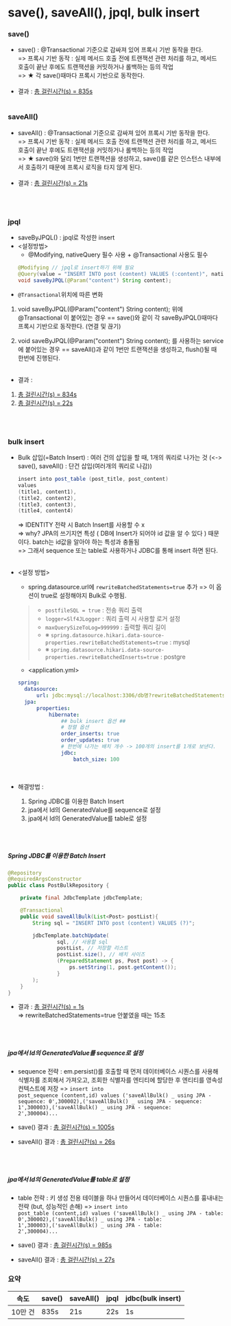 # save(), saveAll(), jpql, bulk insert

### save()
* save() : @Transactional 기준으로 감싸져 있어 프록시 기반 동작을 한다. <br />
  => 프록시 기반 동작 : 실제 메서드 호출 전에 트랜잭션 관련 처리를 하고, 메서드 호출이 끝난 후에도 트랜잭션을 커밋하거나 롤백하는 등의 작업<br />
  => ★ 각 save()때마다 프록시 기반으로 동작한다. 
  <br /><br />
* 결과 : <u>총 걸린시간(s) = 835s</u>
<br /><br/>

### saveAll()
* saveAll() : @Transactional 기준으로 감싸져 있어 프록시 기반 동작을 한다.<br />
  => 프록시 기반 동작 : 실제 메서드 호출 전에 트랜잭션 관련 처리를 하고, 메서드 호출이 끝난 후에도 트랜잭션을 커밋하거나 롤백하는 등의 작업<br />
  => ★ save()와 달리 1번만 트랜잭션을 생성하고, save()를 같은 인스턴스 내부에서 호출하기 때문에 프록시 로직을 타지 않게 된다.
  <br /><br />
* 결과 : <u>총 걸린시간(s) = 21s</u>

<br /><br/>
### jpql
* saveByJPQL() : jpql로 작성한 insert
* <설정방법>
  * @Modifying, nativeQuery 필수 사용 + @Transactional 사용도 필수
  ```java
  @Modifying // jpql로 insert하기 위해 필요
  @Query(value = "INSERT INTO post (content) VALUES (:content)", nativeQuery = true)
  void saveByJPQL(@Param("content") String content);
  ```
* <code>@Transactional</code>위치에 따른 변화
1. void saveByJPQL(@Param("content") String content); 위에 @Transactional 이 붙어있는 경우 
   == save()와 같이 각 saveByJPQL()때마다 프록시 기반으로 동작한다. (연결 및 끊기)

2. void saveByJPQL(@Param("content") String content); 를 사용하는 service에 붙어있는 경우
   == saveAll()과 같이 1번만 트랜잭션을 생성하고, flush()될 때 한번에 진행된다.
  <br /><br />
* 결과 :
1. <u>총 걸린시간(s) = 834s</u>
2. <u>총 걸린시간(s) = 22s</u>

<br /><br/>
### bulk insert 
* Bulk 삽입(=Batch Insert) : 여러 건의 삽입을 할 때, 1개의 쿼리로 나가는 것 (<-> save(), saveAll() : 단건 삽입(여러개의 쿼리로 나감))
  ```java
  insert into post_table (post_title, post_content)
  values
  (title1, content1),
  (title2, content2),
  (title3, content3),
  (title4, content4)
  ```
  => IDENTITY 전략 시 Batch Insert를 사용할 수 x  <br />
  => why? JPA의 쓰기지연 특성 ( DB에 Insert가 되어야 id 값을 알 수 있다 ) 때문이다. batch는 id값을 알아야 하는 특성과 충돌됨<br />
  => 그래서 sequence 또는 table로 사용하거나 JDBC를 통해 insert 하면 된다.
<br /><br />
* <설정 방법>
  * spring.datasource.url에 <code>rewriteBatchedStatements=true</code> 추가 => 이 옵션이 true로 설정해야지 Bulk로 수행됨.
  >  - <code>postfileSQL = true</code> : 전송 쿼리 출력
  >  - <code>logger=Slf4JLogger</code> : 쿼리 출력 시 사용할 로거 설정
  >  - <code>maxQuerySizeToLog=999999</code> : 출력할 쿼리 길이
  >  - ※ <code>spring.datasource.hikari.data-source-properties.rewriteBatchedStatements=true</code> : mysql
  >  - ※ <code>spring.datasource.hikari.data-source-properties.rewriteBatchedInserts=true</code> : postgre<br />

  *  <application.yml>
    ```yml
    spring:
      datasource:
          url: jdbc:mysql://localhost:3306/db명?rewriteBatchedStatements=true
      jpa:
          properties:
              hibernate:
                  ## bulk insert 옵션 ##
                  # 정렬 옵션
                  order_inserts: true
                  order_updates: true
                  # 한번에 나가는 배치 개수 -> 100개의 insert를 1개로 보낸다.
                  jdbc:
                      batch_size: 100
    ```  
  <br />
* 해결방법 :
  1. Spring JDBC를 이용한 Batch Insert
  2. jpa에서 Id의 GeneratedValue를 sequence로 설정
  3. jpa에서 Id의 GeneratedValue를 table로 설정  
  
  <br /><br/>
##### Spring JDBC를 이용한 Batch Insert
```java
@Repository
@RequiredArgsConstructor
public class PostBulkRepository {

    private final JdbcTemplate jdbcTemplate;

    @Transactional
    public void saveAllBulk(List<Post> postList){
        String sql = "INSERT INTO post (content) VALUES (?)";

        jdbcTemplate.batchUpdate(
                sql, // 사용할 sql
                postList, // 저장할 리스트
                postList.size(), // 배치 사이즈
                (PreparedStatement ps, Post post) -> {
                    ps.setString(1, post.getContent());
                }
        );
    }
}
```
* 결과 : <u>총 걸린시간(s) = 1s</u><br />
=> rewriteBatchedStatements=true 안붙였을 때는 15초

<br /><br/>
##### jpa에서 Id의 GeneratedValue를 sequence로 설정
* sequence 전략 : em.persist()를 호출할 때 먼저 데이터베이스 시퀀스를 사용해 식별자를 조회해서 가져오고, 조회한 식별자를 엔티티에 할당한 후 엔티티를 영속성 컨텍스트에 저장
  => <code>insert into post_sequence (content,id) values ('saveAllBulk() _ using JPA - sequence: 0',300002),('saveAllBulk() _ using JPA - sequence: 1',300003),('saveAllBulk() _ using JPA - sequence: 2',300004)...</code>

* save() 결과 : <u>총 걸린시간(s) = 1005s</u>
* saveAll() 결과 : <u>총 걸린시간(s) = 26s</u>

<br /><br/>
##### jpa에서 Id의 GeneratedValue를 table로 설정
* table 전략 : 키 생성 전용 테이블을 하나 만들어서 데이터베이스 시퀀스를 흉내내는 전략 (but, 성능적인 손해)
 => <code>insert into post_table (content,id) values ('saveAllBulk() _ using JPA - table: 0',300002),('saveAllBulk() _ using JPA - table: 1',300003),('saveAllBulk() _ using JPA - table: 2',300004)...</code>

* save() 결과 : <u>총 걸린시간(s) = 985s</u>
* saveAll() 결과 : <u>총 걸린시간(s) = 27s</u>


### 요약
|속도|save()|saveAll()|jpql|jdbc(bulk insert)|
|---|---|---|---|---|
|10만 건|835s|21s|22s|1s|
